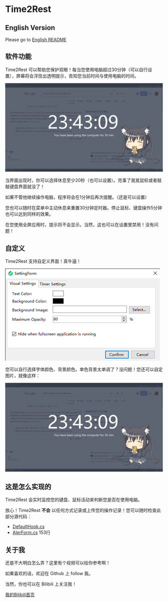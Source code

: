 ﻿# Time2Rest

## English Version

Please go to [English README](https://github.com/SDchao/Time2Rest/blob/main/README_en.md)

## 软件功能

Time2Rest 可以帮助您保护双眼！每当您使用电脑超过30分钟（可以自行设置），屏幕将会浮现出透明提示，告知您当前时间与使用电脑的时间。

![主界面](https://github.com/SDchao/Time2Rest/blob/main/Time2Rest/Resources/Demo_Img.png)

当界面出现时，你可以选择休息至少20秒（也可以设置）。完事了晃晃鼠标或者敲敲键盘界面就没了！

如果不管他继续操作电脑，程序将会在1分钟后再次提醒。（还是可以设置）

您也可以随时在菜单中主动休息来重置30分钟定时器。停止鼠标、键盘操作5分钟也可以达到同样的效果。

在您使用全屏应用时，提示将不会显示。当然，这也可以在设置里禁用！没有问题！

## 自定义

Time2Rest 支持自定义界面！真牛逼！

![设置界面](https://github.com/SDchao/Time2Rest/blob/main/Time2Rest/Resources/Demo_Settings.png)

您可以自行选择字体颜色、背景颜色。单色背景太单调了？没问题！您还可以自定图片，就像这样：

![二次元浓度过高](https://github.com/SDchao/Time2Rest/blob/main/Time2Rest/Resources/Demo_Img.png)

## 这是怎么实现的

Time2Rest 会实时监控您的键盘、鼠标活动来判断您是否在使用电脑。

放心！Time2Rest **不会** 以任何方式记录或上传您的操作记录！您可以随时检查此部分源代码：

* [DefaultHook.cs](https://github.com/SDchao/Time2Rest/blob/main/Time2Rest/WinInteractors/DefaultHook.cs)
* [AlerForm.cs](https://github.com/SDchao/Time2Rest/blob/main/Time2Rest/AlertForm.cs#L153-L192) 153行

## 关于我

还是不大明白怎么弄？这里有个视频可以给你参考啊！

如果喜欢的话，欢迎在 Github 上 follow 我。

当然，你也可以在 Bilibili 上关注我！

[我的Bilibili首页](https://space.bilibili.com/12263994)